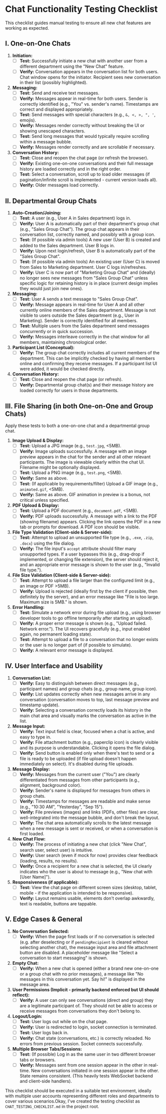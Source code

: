 # Chat Functionality Testing Checklist

This checklist guides manual testing to ensure all new chat features are working as expected.

## I. One-on-One Chats

1.  **Initiation:**
    - [ ] **Test:** Successfully initiate a new chat with another user from a different department using the "New Chat" feature.
    - [ ] **Verify:** Conversation appears in the conversation list for both users. Chat window opens for the initiator. Recipient sees new conversation in their list (possibly highlighted).
2.  **Messaging:**
    - [ ] **Test:** Send and receive text messages.
    - [ ] **Verify:** Messages appear in real-time for both users. Sender is correctly identified (e.g., "You" vs. sender's name). Timestamps are correct and displayed appropriately.
    - [ ] **Test:** Send messages with special characters (e.g., `&, <, >, ", '`, emojis).
    - [ ] **Verify:** Messages render correctly without breaking the UI or showing unescaped characters.
    - [ ] **Test:** Send long messages that would typically require scrolling within a message bubble.
    - [ ] **Verify:** Messages render correctly and are scrollable if necessary.
3.  **Conversation History:**
    - [ ] **Test:** Close and reopen the chat page (or refresh the browser).
    - [ ] **Verify:** Existing one-on-one conversations and their full message history are loaded correctly and in the right order.
    - [ ] **Test:** Select a conversation, scroll up to load older messages (if pagination/infinite scroll is implemented - current version loads all).
    - [ ] **Verify:** Older messages load correctly.

## II. Departmental Group Chats

1.  **Auto-Creation/Joining:**
    - [ ] **Test:** A user (e.g., User A in Sales department) logs in.
    - [ ] **Verify:** User A is automatically part of their department's group chat (e.g., "Sales Group Chat"). The group chat appears in their conversation list, correctly named, and possibly with a group icon.
    - [ ] **Test:** (If possible via admin tools) A new user (User B) is created and added to the Sales department. User B logs in.
    - [ ] **Verify:** Upon next login/refresh, User B is automatically part of the "Sales Group Chat".
    - [ ] **Test:** (If possible via admin tools) An existing user (User C) is moved from Sales to Marketing department. User C logs in/refreshes.
    - [ ] **Verify:** User C is now part of "Marketing Group Chat" and (ideally) no longer sees new messages from "Sales Group Chat" unless specific logic for retaining history is in place (current design implies they would just join new ones).
2.  **Messaging:**
    - [ ] **Test:** User A sends a text message to "Sales Group Chat".
    - [ ] **Verify:** Message appears in real-time for User A and all other currently online members of the Sales department. Message is not visible to users outside the Sales department (e.g., User in Marketing). Sender is correctly identified for all members.
    - [ ] **Test:** Multiple users from the Sales department send messages concurrently or in quick succession.
    - [ ] **Verify:** Messages interleave correctly in the chat window for all members, maintaining chronological order.
3.  **Participant List (Conceptual):**
    - [ ] **Verify:** The group chat correctly includes all current members of the department. This can be implicitly checked by having all members online and confirming they receive messages. If a participant list UI were added, it would be checked directly.
4.  **Conversation History:**
    - [ ] **Test:** Close and reopen the chat page (or refresh).
    - [ ] **Verify:** Departmental group chat(s) and their message history are loaded correctly for users in those departments.

## III. File Sharing (in both One-on-One and Group Chats)

Apply these tests to both a one-on-one chat and a departmental group chat.

1.  **Image Upload & Display:**
    - [ ] **Test:** Upload a JPG image (e.g., `test.jpg`, <5MB).
    - [ ] **Verify:** Image uploads successfully. A message with an image preview appears in the chat for the sender and all other relevant participants. The image is viewable clearly within the chat UI. Filename might be optionally displayed.
    - [ ] **Test:** Upload a PNG image (e.g., `test.png`, <5MB).
    - [ ] **Verify:** Same as above.
    - [ ] **Test:** (If applicable by requirements/filter) Upload a GIF image (e.g., `animated.gif`, <5MB).
    - [ ] **Verify:** Same as above. GIF animation in preview is a bonus, not critical unless specified.
2.  **PDF Upload & Display:**
    - [ ] **Test:** Upload a PDF document (e.g., `document.pdf`, <5MB).
    - [ ] **Verify:** PDF uploads successfully. A message with a link to the PDF (showing filename) appears. Clicking the link opens the PDF in a new tab or prompts for download. A PDF icon should be visible.
3.  **File Type Validation (Client-side & Server-side):**
    - [ ] **Test:** Attempt to upload an unsupported file type (e.g., `.exe`, `.zip`, `.docx`) using the file dialog.
    - [ ] **Verify:** The file input's `accept` attribute should filter many unsupported types. If a user bypasses this (e.g., drag-drop if implemented, or changing file extension), the server should reject it, and an appropriate error message is shown to the user (e.g., "Invalid file type.").
4.  **File Size Validation (Client-side & Server-side):**
    - [ ] **Test:** Attempt to upload a file larger than the configured limit (e.g., an image or PDF >5MB).
    - [ ] **Verify:** Upload is rejected (ideally first by the client if possible, then definitely by the server), and an error message like "File is too large. Maximum size is 5MB." is shown.
5.  **Error Handling:**
    - [ ] **Test:** Simulate a network error during file upload (e.g., using browser developer tools to go offline temporarily after starting an upload).
    - [ ] **Verify:** A proper error message is shown (e.g., "Upload failed. Network error."). The UI recovers gracefully (e.g., input enabled again, no permanent loading state).
    - [ ] **Test:** Attempt to upload a file to a conversation that no longer exists or the user is no longer part of (if possible to simulate).
    - [ ] **Verify:** A relevant error message is displayed.

## IV. User Interface and Usability

1.  **Conversation List:**
    - [ ] **Verify:** Easy to distinguish between direct messages (e.g., participant names) and group chats (e.g., group name, group icon).
    - [ ] **Verify:** List updates correctly when new messages arrive in any conversation (conversation moves to top, last message preview and timestamp update).
    - [ ] **Verify:** Selecting a conversation correctly loads its history in the main chat area and visually marks the conversation as active in the list.
2.  **Message Input:**
    - [ ] **Verify:** Text input field is clear, focused when a chat is active, and easy to type in.
    - [ ] **Verify:** File attachment button (e.g., paperclip icon) is clearly visible and its purpose is understandable. Clicking it opens the file dialog.
    - [ ] **Verify:** Send button is enabled only when there's text to send or a file is ready to be uploaded (if file upload doesn't happen immediately on select). It's disabled during file uploads.
3.  **Message Display:**
    - [ ] **Verify:** Messages from the current user ("You") are clearly differentiated from messages from other participants (e.g., alignment, background color).
    - [ ] **Verify:** Sender's name is displayed for messages from others in group chats.
    - [ ] **Verify:** Timestamps for messages are readable and make sense (e.g., "10:30 AM", "Yesterday", "Sep 15").
    - [ ] **Verify:** File previews (images) and links (PDFs, other files) are clear, well-integrated into the message bubble, and don't break the layout.
    - [ ] **Verify:** The chat area automatically scrolls to the latest message when a new message is sent or received, or when a conversation is first loaded.
4.  **New Chat Flow:**
    - [ ] **Verify:** The process of initiating a new chat (click "New Chat", search user, select user) is intuitive.
    - [ ] **Verify:** User search (even if mock for now) provides clear feedback (loading, results, no results).
    - [ ] **Verify:** Once a recipient for a new chat is selected, the UI clearly indicates who the user is about to message (e.g., "New chat with [User Name]").
5.  **Responsiveness (if applicable):**
    - [ ] **Test:** View the chat page on different screen sizes (desktop, tablet, mobile - if the application is intended to be responsive).
    - [ ] **Verify:** Layout remains usable, elements don't overlap awkwardly, text is readable, buttons are tappable.

## V. Edge Cases & General

1.  **No Conversation Selected:**
    - [ ] **Verify:** When the page first loads or if no conversation is selected (e.g. after deselecting or if `pendingRecipient` is cleared without selecting another chat), the message input area and file attachment button are disabled. A placeholder message like "Select a conversation to start messaging" is shown.
2.  **Empty Chat:**
    - [ ] **Verify:** When a new chat is opened (either a brand new one-on-one or a group chat with no prior messages), a message like "No messages in this conversation yet. Say hi!" is displayed in the message area.
3.  **User Permissions (Implicit - primarily backend enforced but UI should reflect):**
    - [ ] **Verify:** A user can only see conversations (direct and group) they are a legitimate participant of. They should not be able to access or receive messages from conversations they don't belong to.
4.  **Logout/Login:**
    - [ ] **Test:** User logs out while on the chat page.
    - [ ] **Verify:** User is redirected to login, socket connection is terminated.
    - [ ] **Test:** User logs back in.
    - [ ] **Verify:** Chat state (conversations, etc.) is correctly reloaded. No errors from previous session. Socket connects successfully.
5.  **Multiple Browser Tabs/Sessions:**
    - [ ] **Test:** (If possible) Log in as the same user in two different browser tabs or browsers.
    - [ ] **Verify:** Messages sent from one session appear in the other in real-time. New conversations initiated in one session appear in the other. State remains consistent. (This heavily tests WebSocket backend and client-side handlers).

This checklist should be executed in a suitable test environment, ideally with multiple user accounts representing different roles and departments to cover various scenarios.Okay, I've created the testing checklist as `CHAT_TESTING_CHECKLIST.md` in the project root.
